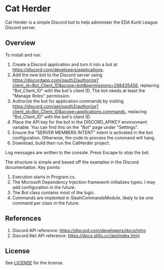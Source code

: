 # Cat Herder

Cat Herder is a simple Discord bot to help administer the EDA Kunti League Discord server. 

## Overview

To install and run:
1. Create a Discord application and turn it into a bot at https://discord.com/developers/applications.
2. Add the new bot to the Discord server using https://discordapp.com/oauth2/authorize?client_id=Bot_Client_ID&scope=bot&permissions=268435456, replacing "Bot_Client_ID" with the bot's client ID. The bot needs at least the "Manage Roles" permission. 
3. Authorize the bot for application commands by visiting https://discord.com/api/oauth2/authorize?client_id=Bot_Client_ID&scope=applications.commands, replacing "Bot_Client_ID" with the bot's client ID.
4. Place the API key for the bot in the DISCORD_APIKEY environment variable. You can find this on the "Bot" page under "Settings".
5. Ensure the "SERVER MEMBERS INTENT" intent is activated in the bot configuration. Otherwise, the code to process the command will hang.
6. Download, build then run the CatHerder project.

Log messages are written to the console. Press Escape to stop the bot.

The structure is simple and based off the examples in the Discord documentation. Key points:
1. Execution starts in Program.cs.
2. The Microsoft Dependency Injection framework initializes types. I may add configuration in the future.
3. The Bot class contains most of the logic.
4. Commands are implented in SlashCommandsModule, likely to be one command per class in the future.

## References

1. Discord API reference: https://discord.com/developers/docs/intro
2. Discord.Net API reference: https://docs.stillu.cc/api/index.html

## License

See [LICENSE](LICENSE) for the license.